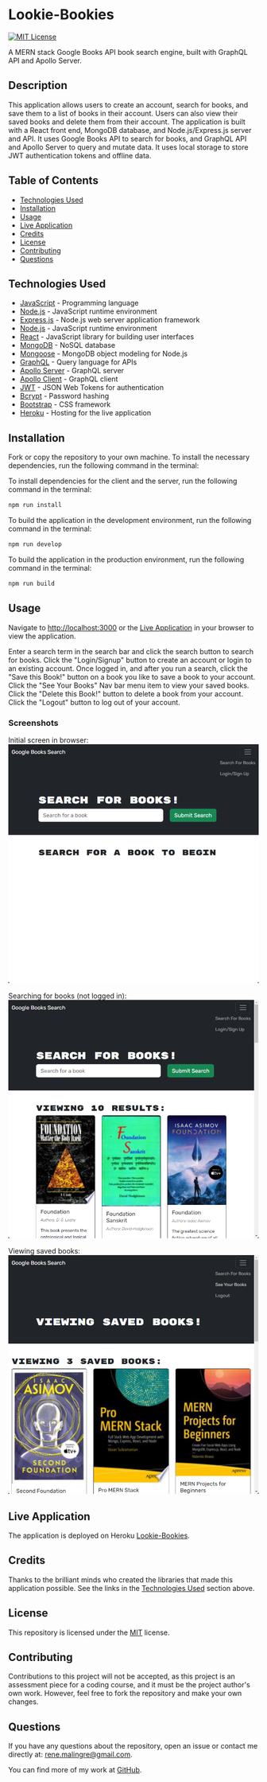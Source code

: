 # Lookie-Bookies

 [![MIT License](https://img.shields.io/badge/License-MIT-yellow.svg)](https://opensource.org/licenses/MIT)

A MERN stack Google Books API book search engine, built with GraphQL API and Apollo Server.

## Description

This application allows users to create an account, search for books, and save them to a list of books in their account. Users can also view their saved books and delete them from their account. The application is built with a React front end, MongoDB database, and Node.js/Express.js server and API. It uses Google Books API to search for books, and GraphQL API and Apollo Server to query and mutate data. It uses local storage to store JWT authentication tokens and offline data.

## Table of Contents

- [Technologies Used](#technologies-used)
- [Installation](#installation)
- [Usage](#usage)
- [Live Application](#live-application)
- [Credits](#credits)
- [License](#license)
- [Contributing](#contributing)
- [Questions](#questions)

## Technologies Used

- [JavaScript](https://developer.mozilla.org/en-US/docs/Web/JavaScript) - Programming language
- [Node.js](https://nodejs.org/en/) - JavaScript runtime environment
- [Express.js](https://expressjs.com/) - Node.js web server application framework
- [Node.js](https://nodejs.org/en/) - JavaScript runtime environment
- [React](https://reactjs.org/) - JavaScript library for building user interfaces
- [MongoDB](https://www.mongodb.com/) - NoSQL database
- [Mongoose](https://mongoosejs.com/) - MongoDB object modeling for Node.js
- [GraphQL](https://graphql.org/) - Query language for APIs
- [Apollo Server](https://www.apollographql.com/docs/apollo-server/) - GraphQL server
- [Apollo Client](https://www.apollographql.com/docs/react/) - GraphQL client
- [JWT](https://jwt.io/) - JSON Web Tokens for authentication
- [Bcrypt](https://www.npmjs.com/package/bcrypt) - Password hashing
- [Bootstrap](https://getbootstrap.com/) - CSS framework
- [Heroku](https://www.heroku.com/) - Hosting for the live application

## Installation
  
Fork or copy the repository to your own machine. To install the necessary dependencies, run the following command in the terminal:
  
To install dependencies for the client and the server, run the following command in the terminal:

```bash
npm run install
```

To build the application in the development environment, run the following command in the terminal:

```bash
npm run develop
```

To build the application in the production environment, run the following command in the terminal:

```bash
npm run build
```

## Usage

Navigate to [http://localhost:3000](http://localhost:3001) or the [Live Application](#live-application) in your browser to view the application.

Enter a search term in the search bar and click the search button to search for books. Click the "Login/Signup" button to create an account or login to an existing account. Once logged in, and after you run a search, click the "Save this Book!" button on a book you like to save a book to your account. Click the "See Your Books" Nav bar menu item to view your saved books. Click the "Delete this Book!" button to delete a book from your account. Click the "Logout" button to log out of your account.

### Screenshots

Initial screen in browser:
![App in Browser](./docs/images/initial-screen.png)

Searching for books (not logged in):
![Searching for Books](./docs/images/search.png)

Viewing saved books:
![Your Saved Books](./docs/images/saved-books.png)

## Live Application

The application is deployed on Heroku [Lookie-Bookies](https://lookie-bookies-a3679a7f8e19.herokuapp.com//).

## Credits

Thanks to the brilliant minds who created the libraries that made this application possible. See the links in the [Technologies Used](#technologies-used) section above.

## License
  
This repository is licensed under the [MIT](https://opensource.org/licenses/MIT) license.
  
## Contributing
  
Contributions to this project will not be accepted, as this project is an assessment piece for a coding course, and it must be the project author's own work. However, feel free to fork the repository and make your own changes.
  
## Questions
  
If you have any questions about the repository, open an issue or contact me directly at:
[rene.malingre@gmail.com](mailto:rene.malingre@gmail.com).
  
You can find more of my work at [GitHub](https://github.com/ReneMalingre).

